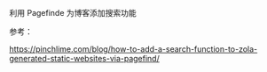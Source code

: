 利用 Pagefinde 为博客添加搜索功能

参考：

https://pinchlime.com/blog/how-to-add-a-search-function-to-zola-generated-static-websites-via-pagefind/